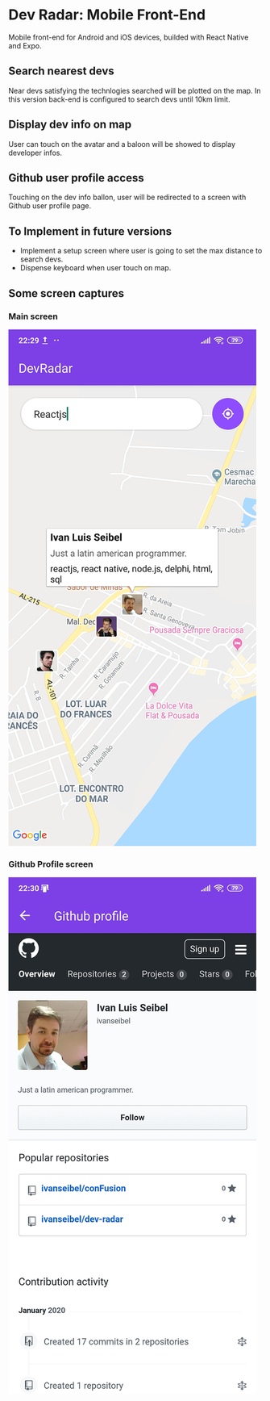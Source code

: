 # Dev Radar: Mobile Front-End
Mobile front-end for Android and iOS devices, builded with React Native and Expo.

## Search nearest devs
Near devs satisfying the technlogies searched will be plotted on the map. In this version back-end is configured to search devs until 10km limit. 

## Display dev info on map
User can touch on the avatar and a baloon will be showed to display developer infos. 

## Github user profile access
Touching on the dev info ballon, user will be redirected to a screen with Github user profile page.

## To Implement in future versions
- Implement a setup screen where user is going to set the max distance to search devs.
- Dispense keyboard when user touch on map.

## Some screen captures

### Main screen
![](https://github.com/ivanseibel/assets/blob/master/img/dev-radar/mobile-front-end-search.png "Main screen")

### Github Profile screen 
![](https://github.com/ivanseibel/assets/blob/master/img/dev-radar/mobile-front-end-gitprofile.png "Github Profile screen")
